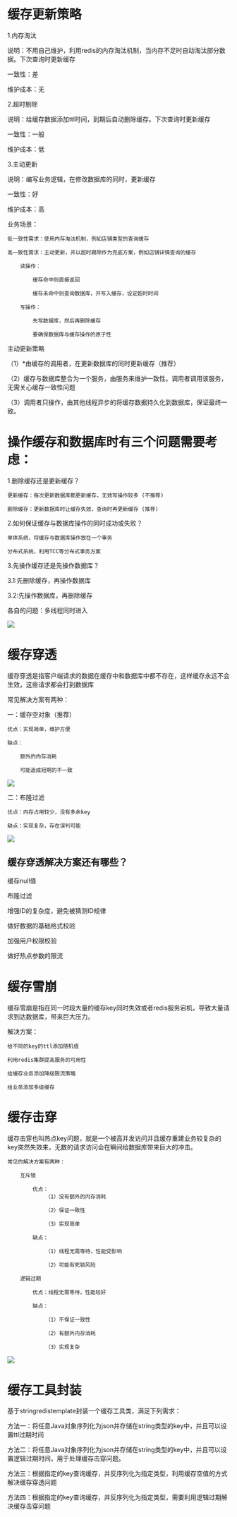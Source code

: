 # 缓存更新策略
1.内存淘汰

说明：不用自己维护，利用redis的内存淘汰机制，当内存不足时自动淘汰部分数据。下次查询时更新缓存

一致性：差

维护成本：无

2.超时剔除

说明：给缓存数据添加ttl时间，到期后自动删除缓存。下次查询时更新缓存

一致性：一般

维护成本：低

3.主动更新

说明：编写业务逻辑，在修改数据库的同时，更新缓存

一致性：好

维护成本：高

业务场景：

    低一致性需求：使用内存淘汰机制，例如店铺类型的查询缓存
 
    高一致性需求：主动更新，并以超时踢除作为兜底方案，例如店铺详情查询的缓存
 
        读操作：
        
            缓存命中则直接返回
            
            缓存未命中则查询数据库，并写入缓存，设定超时时间

        写操作：
        
            先写数据库，然后再删除缓存

            要确保数据库与缓存操作的原子性


主动更新策略
 
（1）*由缓存的调用者，在更新数据库的同时更新缓存（推荐）

（2）缓存与数据库整合为一个服务，由服务来维护一致性。调用者调用该服务，无需关心缓存一致性问题

（3）调用者只操作，由其他线程异步的将缓存数据持久化到数据库，保证最终一致。

# 操作缓存和数据库时有三个问题需要考虑：

1.删除缓存还是更新缓存？
    
    更新缓存：每次更新数据库都更新缓存，无效写操作较多 (不推荐)

    删除缓存：更新数据库时让缓存失效，查询时再更新缓存 (推荐)

2.如何保证缓存与数据库操作的同时成功或失败？

    单体系统，将缓存与数据库操作放在一个事务
    
    分布式系统，利用TCC等分布式事务方案

3.先操作缓存还是先操作数据库？

3.1:先删除缓存，再操作数据库
 
3.2:先操作数据库，再删除缓存

各自的问题：多线程同时进入

<img src="https://lzhblog.oss-cn-beijing.aliyuncs.com/WX20220424-095913%402x.png">

# 缓存穿透

缓存穿透是指客户端请求的数据在缓存中和数据库中都不存在，这样缓存永远不会生效，这些请求都会打到数据库

常见解决方案有两种：

一：缓存空对象（推荐）

    优点：实现简单，维护方便

    缺点：

        额外的内存消耗
        
        可能造成短期的不一致

<img src="./assets/001.png">

二：布隆过滤

    优点：内存占用较少，没有多余key

    缺点：实现复杂，存在误判可能

<img src="./assets/002.png">

## 缓存穿透解决方案还有哪些？
    
缓存null值

布隆过滤

增强ID的复杂度，避免被猜测ID规律

做好数据的基础格式校验

加强用户权限校验

做好热点参数的限流

# 缓存雪崩

缓存雪崩是指在同一时段大量的缓存key同时失效或者redis服务宕机，导致大量请求到达数据库，带来巨大压力。

解决方案：

    给不同的key的ttl添加随机值
    
    利用redis集群提高服务的可用性

    给缓存业务添加降级限流策略

    给业务添加多级缓存

# 缓存击穿

缓存击穿也叫热点key问题，就是一个被高并发访问并且缓存重建业务较复杂的key突然失效来，无数的请求访问会在瞬间给数据库带来巨大的冲击。

    常见的解决方案有两种：

        互斥锁

            优点：
                （1）没有额外的内存消耗
            
                （2）保证一致性

                （3）实现简单

            缺点：
                
                （1）线程无需等待，性能受影响
            
                （2）可能有死锁风险

        逻辑过期
        
            优点：线程无需等待，性能较好

            缺点：
    
                （1）不保证一致性

                （2）有额外内存消耗

                （3）实现复杂

<img src="./assets/003.png">

# 缓存工具封装

基于stringredistemplate封装一个缓存工具类，满足下列需求：

方法一：将任意Java对象序列化为json并存储在string类型的key中，并且可以设置ttl过期时间

方法二：将任意Java对象序列化为json并存储在string类型的key中，并且可以设置逻辑过期时间，用于处理缓存击穿问题。

方法三：根据指定的key查询缓存，并反序列化为指定类型，利用缓存空值的方式解决缓存穿透问题

方法四：根据指定的key查询缓存，并反序列化为指定类型，需要利用逻辑过期解决缓存击穿问题



